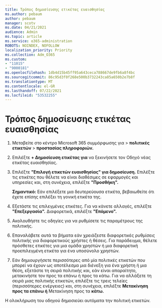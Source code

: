 ```yaml
---
title: Τρόπος δημοσίευσης ετικέτας ευαισθησίας
ms.author: pebaum
author: pebaum
manager: scotv
ms.date: 04/21/2021
audience: Admin
ms.topic: article
ms.service: o365-administration
ROBOTS: NOINDEX, NOFOLLOW
localization_priority: Priority
ms.collection: Adm_O365
ms.custom:
- "11015"
- "9000181"
ms.openlocfilehash: 1db4d15b45ff95a643ceca788667de9fb6a8f4bc
ms.sourcegitcommit: 86c95d3f0f268e500b3732243ca85a650b2e7b8f
ms.translationtype: MT
ms.contentlocale: el-GR
ms.lasthandoff: 07/22/2021
ms.locfileid: "53532255"
---
```

# <a name="how-to-publish-a-sensitivity-label"></a>Τρόπος δημοσίευσης ετικέτας ευαισθησίας

1. Μεταβείτε στο κέντρο Microsoft 365 συμμόρφωσης για > **πολιτικές ετικετών**  >  **προστασίας πληροφοριών.**

1. Επιλέξτε **+ Δημοσίευση ετικέτας για** να ξεκινήσετε τον Οδηγό νέας ετικέτας ευαισθησίας.

1. Επιλέξτε **"Επιλογή ετικετών ευαισθησίας" για δημοσίευση.** Επιλέξτε τις ετικέτες που θέλετε να είναι διαθέσιμες σε εφαρμογές και υπηρεσίες και, στη συνέχεια, επιλέξτε **"Προσθήκη".**

    **Σημαντικό:** Εάν επιλέξετε μια δευτερεύουσα ετικέτα, βεβαιωθείτε ότι έχετε επίσης επιλέξει τη γονική ετικέτα της.

1. Εξετάστε τις επιλεγμένες ετικέτες. Για να κάνετε αλλαγές, επιλέξτε **"Επεξεργασία".** Διαφορετικά, επιλέξτε **"Επόμενο".**

1. Ακολουθήστε τις οδηγίες για να ρυθμίσετε τις παραμέτρους της πολιτικής.

1. Επαναλάβετε αυτά τα βήματα εάν χρειάζεστε διαφορετικές ρυθμίσεις πολιτικής για διαφορετικούς χρήστες ή θέσεις. Για παράδειγμα, θέλετε πρόσθετες ετικέτες για μια ομάδα χρηστών ή μια διαφορετική προεπιλεγμένη ετικέτα για ένα υποσύνολο χρηστών.

1. Εάν δημιουργήσετε περισσότερες από μία πολιτικές ετικετών που μπορεί να έχουν ως αποτέλεσμα μια διένεξη για ένα χρήστη ή μια θέση, εξετάστε τη σειρά πολιτικής και, εάν είναι απαραίτητο, μετακινήστε τον προς τα επάνω ή προς τα κάτω. Για να αλλάξετε τη σειρά μιας πολιτικής ετικετών, επιλέξτε τις τρεις τελείες (περισσότερες ενέργειες) και, στη συνέχεια, επιλέξτε **Μετακίνηση προς τα επάνω ή** Μετακίνηση προς τα **κάτω.**

Η ολοκλήρωση του οδηγού δημοσιεύει αυτόματα την πολιτική ετικετών.
